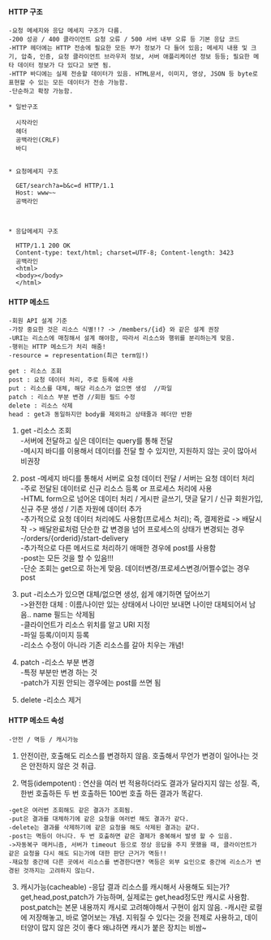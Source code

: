 #### HTTP 구조

```
-요청 메세지와 응답 메세지 구조가 다름.
-200 성공 / 400 클라이언트 요청 오류 / 500 서버 내부 오류 등 기본 응답 코드
-HTTP 헤더에는 HTTP 전송에 필요한 모든 부가 정보가 다 들어 있음; 메세지 내용 및 크기, 압축, 인증, 요청 클라이언트 브라우저 정보, 서버 애플리케이션 정보 등등; 필요한 메타 데이터 정보가 다 있다고 보면 됨.
-HTTP 바디에는 실제 전송할 데이터가 있음. HTML문서, 이미지, 영상, JSON 등 byte로 표현할 수 있는 모든 데이터가 전송 가능함.
-단순하고 확장 가능함.
```

```
* 일반구조  

  시작라인  
  헤더  
  공백라인(CRLF)  
  바디  


* 요청메세지 구조  

  GET/search?a=b&c=d HTTP/1.1  
  Host: www~~  
  공백라인  



* 응답메세지 구조  

  HTTP/1.1 200 OK  
  Content-type: text/html; charset=UTF-8; Content-length: 3423  
  공백라인  
  <html>  
  <body></body>  
  </html>  
```

#### HTTP 메소드

```
-회원 API 설계 기준
-가장 중요한 것은 리소스 식별!!? -> /members/{id} 와 같은 설계 권장
-URI는 리소스에 매칭해서 설계 해야함, 따라서 리소스와 행위를 분리하는게 맞음.
-행위는 HTTP 메소드가 처리 해줌!
-resource = representation(최근 term임!)

get : 리소스 조회
post : 요청 데이터 처리, 주로 등록에 사용
put : 리소스를 대체, 해당 리소스가 없으면 생성  //파일
patch : 리소스 부분 변경 //회원 필드 수정
delete : 리소스 삭제
head : get과 동일하지만 body를 제외하고 상태줄과 헤더만 반환
```


1. get
-리소스 조회  
-서버에 전달하고 싶은 데이터는 query를 통해 전달  
-메시지 바디를 이용해서 데이터를 전달 할 수 있지만, 지원하지 않는 곳이 많아서 비권장  

2. post
-메세지 바디를 통해서 서버로 요청 데이터 전달 / 서버는 요청 데이터 처리  
-주로 전달된 데이터로 신규 리소스 등록 or 프로세스 처리에 사용  
-HTML form으로 넘어온 데이터 처리 / 게시판 글쓰기, 댓글 달기 / 신규 회원가입, 신규 주문 생성 / 기존 자원에 데이터 추가  
-추가적으로 요청 데이터 처리에도 사용함(프로세스 처리); 즉, 결제완료 -> 배달시작 -> 배달완료처럼 단순한 값 변경을 넘어 프로세스의 상태가 변경되는 경우  
-/orders/{orderid}/start-delivery  
-추가적으로 다른 메서드로 처리하기 애매한 경우에 post를 사용함  
-post는 모든 것을 할 수 있음!!!  
-단순 조회는 get으로 하는게 맞음. 데이터변경/프로세스변경/어쩔수없는 경우 post  

3. put
-리소스가 있으면 대체/없으면 생성, 쉽게 얘기하면 덮어쓰기  
->완전한 대체 : 이름/나이만 있는 상태에서 나이만 보내면 나이만 대체되어서 남음.. name 필드는 삭제됨  
-클라이언트가 리소스 위치를 알고 URI 지정  
-파일 등록/이미지 등록  
-리소스 수정이 아니라 기존 리소스를 갈아 치우는 개념!  

4. patch
-리소스 부분 변경  
-특정 부분만 변경 하는 것  
-patch가 지원 안되는 경우에는 post를 쓰면 됨    

5. delete
-리소스 제거  


#### HTTP 메소드 속성

```
-안전 / 멱등 / 캐시가능
```

1. 안전이란, 호출해도 리소스를 변경하지 않음. 호출해서 무언가 변경이 일어나는 것은 안전하지 않은 것 취급.

2. 멱등(idempotent) :  연산을 여러 번 적용하더라도 결과가 달라지지 않는 성질. 즉, 한번 호출하든 두 번 호출하든 100번 호출 하든 결과가 똑같다.

```
-get은 여러번 조회해도 같은 결과가 조회됨.
-put은 결과를 대체하기에 같은 요청을 여러번 해도 결과가 같다.
-delete는 결과를 삭제하기에 같은 요청을 해도 삭제된 결과는 같다.
-post는 멱등이 아니다. 두 번 호출하면 같은 결제가 중복해서 발생 할 수 있음.
->자동복구 매커니즘, 서버가 timeout 등으로 정상 응답을 주지 못했을 때, 클라이언트가 같은 요청을 다시 해도 되는가에 대한 판단 근거가 멱등!!
-재요청 중간에 다른 곳에서 리소스를 변경한다면? 멱등은 외부 요인으로 중간에 리소스가 변경된 것까지는 고려하지 않는다. 
```

3. 캐시가능(cacheable)
-응답 결과 리소스를 캐시해서 사용해도 되는가? get,head,post,patch가 가능하며, 실제로는 get,head정도만 캐시로 사용함. post,patch는 본문 내용까지 캐시로 고려해야해서 구현이 쉽지 않음. 
-캐시란 로컬에 저장해놓고, 바로 열어보는 개념. 지워질 수 있다는 것을 전제로 사용하고, 데이터양이 많지 않은 것이 좋다 왜냐하면 캐시가 붙은 장치는 비쌈~
